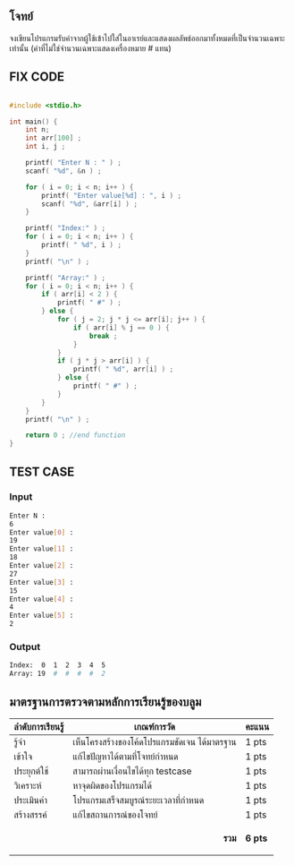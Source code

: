 ## โจทย์
จงเขียนโปรแกรมรับค่าจากผู้ใช้เข้าไปใส่ในอาเรย์และแสดงผลลัพธ์ออกมาทั้งหมดที่เป็นจำนวนเฉพาะเท่านั้น (ค่าที่ไม่ใช่จำนวนเฉพาะแสดงเครื่องหมาย # แทน)

## FIX CODE
```c++

#include <stdio.h>

int main() {
    int n;
    int arr[100] ;   
    int i, j ;

    printf( "Enter N : " ) ;
    scanf( "%d", &n ) ;

    for ( i = 0; i < n; i++ ) {
        printf( "Enter value[%d] : ", i ) ;
        scanf( "%d", &arr[i] ) ;
    }

    printf( "Index:" ) ;
    for ( i = 0; i < n; i++ ) {
        printf( " %d", i ) ;
    }
    printf( "\n" ) ;

    printf( "Array:" ) ;
    for ( i = 0; i < n; i++ ) {
        if ( arr[i] < 2 ) {
            printf( " #" ) ;   
        } else {
            for ( j = 2; j * j <= arr[i]; j++ ) {
                if ( arr[i] % j == 0 ) {
                    break ;  
                }
            }
            if ( j * j > arr[i] ) {
                printf( " %d", arr[i] ) ;  
            } else {
                printf( " #" ) ;         
            }
        }
    }
    printf( "\n" ) ;

    return 0 ; //end function
}

```

## TEST CASE
### Input
```bash
Enter N :
6
Enter value[0] :
19
Enter value[1] :
18
Enter value[2] :
27
Enter value[3] :
15
Enter value[4] :
4
Enter value[5] :
2
```
### Output
```bash
Index:  0  1  2  3  4  5
Array: 19  #  #  #  #  2
```

## มาตรฐานการตรวจตามหลักการเรียนรู้ของบลูม
| ลำดับการเรียนรู้ | เกณฑ์การวัด | คะแนน |
| -------- | -------- | -------- |
| รู้จำ | เห็นโครงสร้างของโค้ดโปรแกรมชัดเจน ได้มาตรฐาน | 1 pts |
| เข้าใจ | แก้ไขปัญหาได้ตามที่โจทย์กำหนด | 1 pts |
| ประยุกต์ใช้ | สามารถผ่านเงื่อนไขได้ทุก testcase | 1 pts |
| วิเคราะห์ | หาจุดผิดของโปรแกรมได้ | 1 pts |
| ประเมินค่า | โปรแกรมเสร็จสมบูรณ์ระยะเวลาที่กำหนด | 1 pts |
| สร้างสรรค์ | แก้ไขสถานการณ์ของโจทย์ | 1 pts |
||<p style='text-align: right !important;'>**รวม**</p>|**6 pts**|

